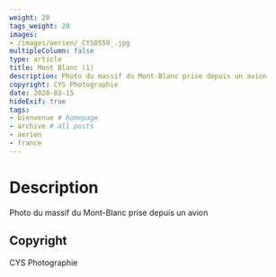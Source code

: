 ```yaml
---
weight: 20
tags_weight: 20
images:
- /images/aerien/_CYS0559_.jpg
multipleColumn: false
type: article
title: Mont Blanc (1)
description: Photo du massif du Mont-Blanc prise depuis un avion
copyright: CYS Photographie
date: 2020-03-15
hideExif: true
tags:
- bienvenue # homepage
- archive # all posts
- aerien
- france
---
```


# Description

Photo du massif du Mont-Blanc prise depuis un avion

## Copyright

CYS Photographie

